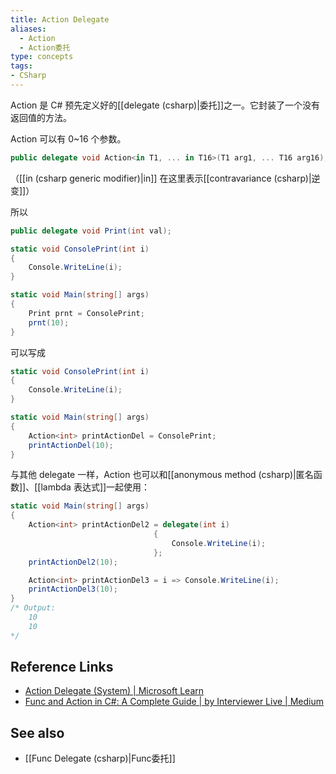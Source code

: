 ```yaml
---
title: Action Delegate
aliases:
  - Action
  - Action委托
type: concepts
tags: 
- CSharp
---
```


Action 是 C# 预先定义好的[[delegate (csharp)|委托]]之一。它封装了一个没有返回值的方法。

Action 可以有 0~16 个参数。

```csharp
public delegate void Action<in T1, ... in T16>(T1 arg1, ... T16 arg16);
```

（[[in (csharp generic modifier)|in]] 在这里表示[[contravariance (csharp)|逆变]]）

所以

```csharp
public delegate void Print(int val);

static void ConsolePrint(int i)
{
    Console.WriteLine(i);
}

static void Main(string[] args)
{           
    Print prnt = ConsolePrint;
    prnt(10);
}

```

可以写成

```csharp
static void ConsolePrint(int i)
{
    Console.WriteLine(i);
}

static void Main(string[] args)
{
    Action<int> printActionDel = ConsolePrint;
    printActionDel(10);
}
```

与其他 delegate 一样，Action 也可以和[[anonymous method (csharp)|匿名函数]]、[[lambda 表达式]]一起使用：

```csharp
static void Main(string[] args)
{
    Action<int> printActionDel2 = delegate(int i)
                                {
                                    Console.WriteLine(i);
                                };
    printActionDel2(10);

	Action<int> printActionDel3 = i => Console.WriteLine(i);
    printActionDel3(10);
}
/* Output: 
	10
	10
*/
```

## Reference Links

- [Action Delegate (System) | Microsoft Learn](https://learn.microsoft.com/en-us/dotnet/api/system.action?view=net-8.0)
- [Func and Action in C#: A Complete Guide | by Interviewer Live | Medium](https://medium.com/@interviewer.live/func-and-action-in-c-a-complete-guide-dfe8cf31581c)

## See also

- [[Func Delegate (csharp)|Func委托]]